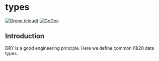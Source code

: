 # types
[![Drone (cloud)](https://img.shields.io/drone/build/I1820/types.svg?style=flat-square)](https://cloud.drone.io/I1820/types)
[![GoDoc](https://img.shields.io/badge/godoc-reference-blue.svg?style=flat-square)](https://godoc.org/github.com/I1820/types)

## Introduction
DRY is a good engineering principle. Here we define common I1820 data types.
